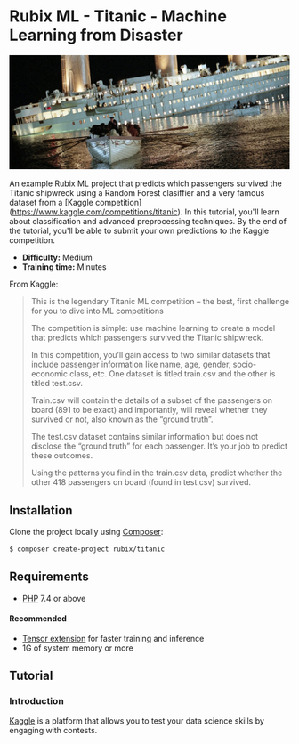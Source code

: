 # Rubix ML - Titanic - Machine Learning from Disaster

![Titanic - Machine Learning from Disaster](/images/img_titanic.jpg)

An example Rubix ML project that predicts which passengers survived the Titanic shipwreck using a Random Forest clasiffier and a very famous dataset from a [Kaggle competition] (https://www.kaggle.com/competitions/titanic). In this tutorial, you'll learn about classification and advanced preprocessing techniques. By the end of the tutorial, you'll be able to submit your own predictions to the Kaggle competition.

- **Difficulty:** Medium
- **Training time:** Minutes

From Kaggle:

> This is the legendary Titanic ML competition – the best, first challenge for you to dive into ML competitions
>
> The competition is simple: use machine learning to create a model that predicts which passengers survived the Titanic shipwreck.
> 
> In this competition, you’ll gain access to two similar datasets that include passenger information like name, age, gender, socio-economic class, etc. One dataset is titled train.csv and the other is titled test.csv.
>
> Train.csv will contain the details of a subset of the passengers on board (891 to be exact) and importantly, will reveal whether they survived or not, also known as the “ground truth”.
>
> The test.csv dataset contains similar information but does not disclose the “ground truth” for each passenger. It’s your job to predict these outcomes.
>
> Using the patterns you find in the train.csv data, predict whether the other 418 passengers on board (found in test.csv) survived.


## Installation
Clone the project locally using [Composer](https://getcomposer.org/):
```sh
$ composer create-project rubix/titanic
```

## Requirements
- [PHP](https://php.net) 7.4 or above

#### Recommended
- [Tensor extension](https://github.com/RubixML/Tensor) for faster training and inference
- 1G of system memory or more

## Tutorial

### Introduction
[Kaggle](https://www.kaggle.com) is a platform that allows you to test your data science skills by engaging with contests.
